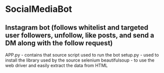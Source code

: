 # SocialMediaBot
Instagram bot (follows whitelist and targeted user followers, unfollow, like posts, and send a DM along with the follow request)
-----------------------------
APP.py - contains that source script used to run the bot 
setup.py - used to install the library used by the source selenium beautifulsoup - to use the web driver and easily extract the data from HTML

